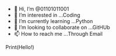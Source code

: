 - 👋 Hi, I’m @01101011001
- 👀 I’m interested in ...Coding
- 🌱 I’m currently learning ...Python
- 💞️ I’m looking to collaborate on ...GitHUb
- 📫 How to reach me ...Through Email

<!---
01101011001/01101011001 is a ✨ special ✨ repository because its `README.md` (this file) appears on your GitHub profile.
You can click the Preview link to take a look at your changes.
--->
Print(Hello!)
